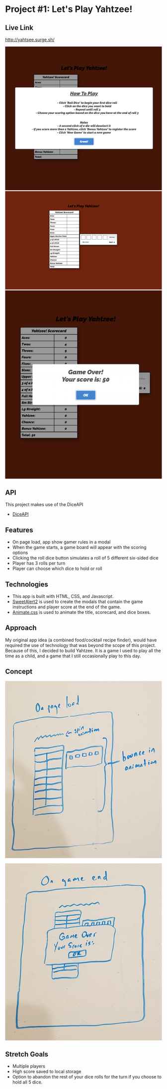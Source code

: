 # Project #1: Let's Play Yahtzee!

## Live Link
http://yahtsee.surge.sh/

![](assets/images/load_screenshot.png)
![](assets/images/play_screenshot.png)
![](assets/images/end_screenshot.png)

## API

This project makes use of the DiceAPI

- [DiceAPI](http://roll.diceapi.com/)

## Features

- On page load, app show gamer rules in a modal
- When the game starts, a game board will appear with the scoring options
- Clicking the roll dice button simulates a roll of 5 different six-sided dice
- Player has 3 rolls per turn
- Player can choose which dice to hold or roll

## Technologies

- This app is built with HTML, CSS, and Javascript.
- [SweetAlert2](https://github.com/sweetalert2/sweetalert2) is used to create the modals that contain the game instructions and player score at the end of the game.
- [Animate.css](https://github.com/daneden/animate.css) is used to animate the title, scorecard, and dice boxes.

## Approach
My original app idea (a combined food/cocktail recipe finder), would have required the use of technology that was beyond the scope of this project. Because of this, I decided to build Yahtzee. It is a game I used to play all the time as a child, and a game that I still occasionally play to this day.

## Concept
![](assets/images/wireframes/page_load.png "Page Load")

![](assets/images/wireframes/game_end.png "Game Over")

## Stretch Goals

- Multiple players
- High score saved to local storage
- Option to abandon the rest of your dice rolls for the turn if you choose to hold all 5 dice.

